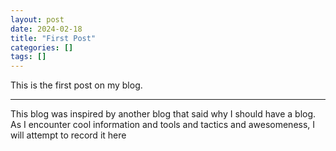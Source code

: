 ```yaml
---
layout: post
date: 2024-02-18
title: "First Post"
categories: []
tags: []
---
```


This is the first post on my blog. 

___ 

This blog was inspired by another blog that said why I should have a blog.
As I encounter cool information and tools and tactics and awesomeness, I will attempt to record it here
